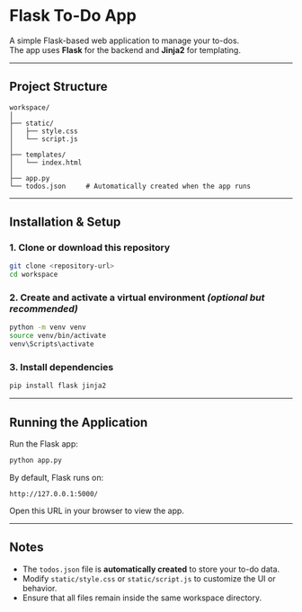 # Flask To-Do App

A simple Flask-based web application to manage your to-dos.  
The app uses **Flask** for the backend and **Jinja2** for templating.

---

## Project Structure

```
workspace/
│
├── static/
│   ├── style.css
│   └── script.js
│
├── templates/
│   └── index.html
│
├── app.py
└── todos.json     # Automatically created when the app runs
```

---

## Installation & Setup

### 1. Clone or download this repository
```bash
git clone <repository-url>
cd workspace
```

### 2. Create and activate a virtual environment *(optional but recommended)*
```bash
python -m venv venv
source venv/bin/activate      
venv\Scripts\activate    
```

### 3. Install dependencies
```bash
pip install flask jinja2
```

---

## Running the Application

Run the Flask app:
```bash
python app.py
```

By default, Flask runs on:
```
http://127.0.0.1:5000/
```

Open this URL in your browser to view the app.

---

## Notes
- The `todos.json` file is **automatically created** to store your to-do data.
- Modify `static/style.css` or `static/script.js` to customize the UI or behavior.
- Ensure that all files remain inside the same workspace directory.